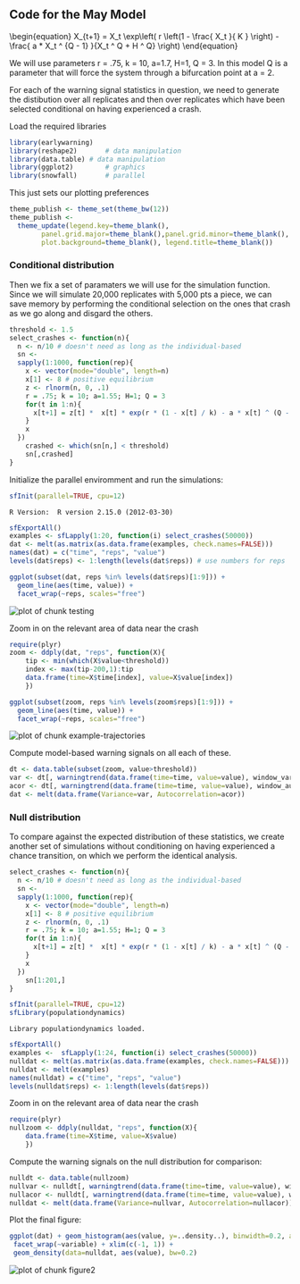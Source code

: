 


## Code for the May Model 

<div>
\begin{equation}
X_{t+1} =     X_t  \exp\left( r \left(1 - \frac{ X_t }{  K } \right) - \frac{ a * X_t ^ {Q - 1} }{X_t ^ Q + H ^ Q} \right) 
\end{equation}
</div>


We will use parameters r = .75, k = 10, a=1.7, H=1, Q = 3.  In this model Q is a parameter that will force the system through a bifurcation point at a = 2.  

For each of the warning signal statistics in question, 
we need to generate the distibution over all replicates
and then over replicates which have been selected conditional 
on having experienced a crash.  


Load the required libraries
 

```r
library(earlywarning)
library(reshape2)		# data manipulation
library(data.table)	# data manipulation
library(ggplot2)		# graphics
library(snowfall)		# parallel
```


This just sets our plotting preferences


```r
theme_publish <- theme_set(theme_bw(12))
theme_publish <- 
  theme_update(legend.key=theme_blank(),
        panel.grid.major=theme_blank(),panel.grid.minor=theme_blank(),
        plot.background=theme_blank(), legend.title=theme_blank())
```




### Conditional distribution

Then we fix a set of paramaters we will use for the simulation function.  Since we will simulate 20,000 replicates with 5,000 pts a piece, we can save memory by performing the conditional selection on the ones that crash as we go along and disgard the others.  


```r
threshold <- 1.5
select_crashes <- function(n){
  n <- n/10 # doesn't need as long as the individual-based
  sn <- 
  sapply(1:1000, function(rep){
    x <- vector(mode="double", length=n)
    x[1] <- 8 # positive equilibrium
    z <- rlnorm(n, 0, .1)
    r = .75; k = 10; a=1.55; H=1; Q = 3
    for(t in 1:n){
      x[t+1] = z[t] *  x[t] * exp(r * (1 - x[t] / k) - a * x[t] ^ (Q - 1) / (x[t] ^ Q + H ^ Q)) 
    }
    x
  })
	crashed <- which(sn[n,] < threshold)
	sn[,crashed] 
}
```



Initialize the parallel enviromment and run the simulations:


```r
sfInit(parallel=TRUE, cpu=12)
```

```
R Version:  R version 2.15.0 (2012-03-30) 

```

```r
sfExportAll()
examples <- sfLapply(1:20, function(i) select_crashes(50000))
dat <- melt(as.matrix(as.data.frame(examples, check.names=FALSE)))
names(dat) = c("time", "reps", "value")
levels(dat$reps) <- 1:length(levels(dat$reps)) # use numbers for reps
```




```r
ggplot(subset(dat, reps %in% levels(dat$reps)[1:9])) + 
  geom_line(aes(time, value)) +
  facet_wrap(~reps, scales="free")
```

![plot of chunk testing](figure/testing.png) 



Zoom in on the relevant area of data near the crash


```r
require(plyr)
zoom <- ddply(dat, "reps", function(X){
    tip <- min(which(X$value<threshold))
    index <- max(tip-200,1):tip
    data.frame(time=X$time[index], value=X$value[index])
    })
```




```r
ggplot(subset(zoom, reps %in% levels(zoom$reps)[1:9])) + 
  geom_line(aes(time, value)) + 
  facet_wrap(~reps, scales="free")
```

![plot of chunk example-trajectories](figure/example-trajectories.png) 



Compute model-based warning signals on all each of these.  


```r
dt <- data.table(subset(zoom, value>threshold))
var <- dt[, warningtrend(data.frame(time=time, value=value), window_var), by=reps]$V1
acor <- dt[, warningtrend(data.frame(time=time, value=value), window_autocorr), by=reps]$V1
dat <- melt(data.frame(Variance=var, Autocorrelation=acor))
```


### Null distribution 

To compare against the expected distribution of these statistics, we create another set of simulations without conditioning on having experienced a chance transition, on which we perform the identical analysis.  


```r
select_crashes <- function(n){
  n <- n/10 # doesn't need as long as the individual-based
  sn <- 
  sapply(1:1000, function(rep){
    x <- vector(mode="double", length=n)
    x[1] <- 8 # positive equilibrium
    z <- rlnorm(n, 0, .1)
    r = .75; k = 10; a=1.55; H=1; Q = 3
    for(t in 1:n){
      x[t+1] = z[t] *  x[t] * exp(r * (1 - x[t] / k) - a * x[t] ^ (Q - 1) / (x[t] ^ Q + H ^ Q)) 
    }
    x
  })
	sn[1:201,] 
}
```






```r
sfInit(parallel=TRUE, cpu=12)
sfLibrary(populationdynamics)
```

```
Library populationdynamics loaded.
```

```r
sfExportAll()
examples <-  sfLapply(1:24, function(i) select_crashes(50000))
nulldat <- melt(as.matrix(as.data.frame(examples, check.names=FALSE)))
nulldat <- melt(examples)
names(nulldat) = c("time", "reps", "value")
levels(nulldat$reps) <- 1:length(levels(dat$reps)) 
```


Zoom in on the relevant area of data near the crash


```r
require(plyr)
nullzoom <- ddply(nulldat, "reps", function(X){
    data.frame(time=X$time, value=X$value)
    })
```


Compute the warning signals on the null distribution for comparison:


```r
nulldt <- data.table(nullzoom)
nullvar <- nulldt[, warningtrend(data.frame(time=time, value=value), window_var), by=reps]$V1
nullacor <- nulldt[, warningtrend(data.frame(time=time, value=value), window_autocorr), by=reps]$V1
nulldat <- melt(data.frame(Variance=nullvar, Autocorrelation=nullacor))
```


Plot the final figure:


```r
ggplot(dat) + geom_histogram(aes(value, y=..density..), binwidth=0.2, alpha=.5) +
 facet_wrap(~variable) + xlim(c(-1, 1)) + 
 geom_density(data=nulldat, aes(value), bw=0.2)
```

![plot of chunk figure2](figure/figure2.png) 





